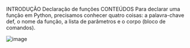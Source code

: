 INTRODUÇÃO
Declaração de funções
CONTEÚDOS
Para declarar uma função em Python, precisamos conhecer quatro coisas: a palavra-chave def, o nome da função, a lista de parâmetros e o corpo (bloco de comandos).

![image](https://github.com/user-attachments/assets/3f9b0196-d36e-460c-a5a5-97d55467cfcc)
